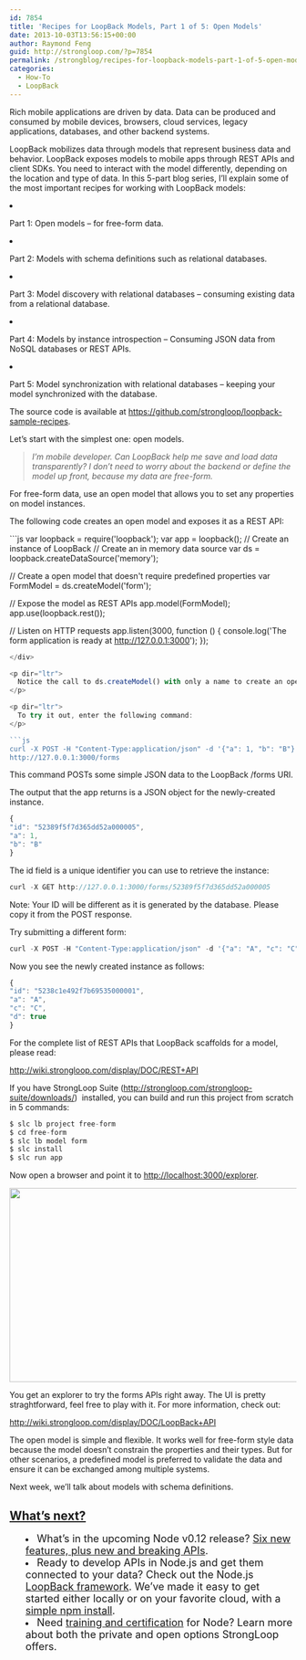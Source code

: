 ```yaml
---
id: 7854
title: 'Recipes for LoopBack Models, Part 1 of 5: Open Models'
date: 2013-10-03T13:56:15+00:00
author: Raymond Feng
guid: http://strongloop.com/?p=7854
permalink: /strongblog/recipes-for-loopback-models-part-1-of-5-open-models/
categories:
  - How-To
  - LoopBack
---
```

<p dir="ltr">
  Rich mobile applications are driven by data. Data can be produced and consumed by mobile devices, browsers, cloud services, legacy applications, databases, and other backend systems.
</p>

<p dir="ltr">
  LoopBack mobilizes data through models that represent business data and behavior. LoopBack exposes models to mobile apps through REST APIs and client SDKs. You need to interact with the model differently, depending on the location and type of data. In this 5-part blog series, I&#8217;ll explain some of the most important recipes for working with LoopBack models:
</p>

<li dir="ltr">
  <p dir="ltr">
    Part 1: Open models &#8211; for free-form data.
  </p>
</li>

<li dir="ltr">
  <p dir="ltr">
    Part 2: Models with schema definitions such as relational databases.
  </p>
</li>

<li dir="ltr">
  <p dir="ltr">
    Part 3: Model discovery with relational databases &#8211; consuming existing data from a relational database.
  </p>
</li>

<li dir="ltr">
  <p dir="ltr">
    Part 4: Models by instance introspection &#8211; Consuming JSON data from NoSQL databases or REST APIs.
  </p>
</li>

<li dir="ltr">
  <p dir="ltr">
    Part 5: Model synchronization with relational databases &#8211; keeping your model synchronized with the database.
  </p>
</li>

<p dir="ltr">
  The source code is available at <a href="https://github.com/strongloop/loopback-sample-recipes">https://github.com/strongloop/loopback-sample-recipes</a>.
</p>

<p dir="ltr">
  Let&#8217;s start with the simplest one: open models.
</p>

> <p dir="ltr">
>   <em>I&#8217;m mobile developer. Can LoopBack help me save and load data transparently? I don&#8217;t need to worry about the backend or define the model up front, because my data are free-form.</em>
> </p>

<p dir="ltr">
  For free-form data, use an open model that allows you to set any properties on model instances.
</p>

<p dir="ltr">
  The following code creates an open model and exposes it as a REST API:
</p>

<div>
  ```js
var loopback = require('loopback');
var app = loopback(); // Create an instance of LoopBack
// Create an in memory data source
var ds = loopback.createDataSource('memory');

// Create a open model that doesn't require predefined properties
var FormModel = ds.createModel('form');

// Expose the model as REST APIs
app.model(FormModel);
app.use(loopback.rest());

// Listen on HTTP requests
app.listen(3000, function () {
    console.log('The form application is ready at http://127.0.0.1:3000');
});
```js
</div>

<p dir="ltr">
  Notice the call to ds.createModel() with only a name to create an open model.
</p>

<p dir="ltr">
  To try it out, enter the following command:
</p>

```js
curl -X POST -H "Content-Type:application/json" -d '{"a": 1, "b": "B"}' \
http://127.0.0.1:3000/forms
```

<p dir="ltr">
  This command POSTs some simple JSON data to the LoopBack /forms URI.
</p>

<p dir="ltr">
  The output that the app returns is a JSON object for the newly-created instance.
</p>

```js
{
"id": "52389f5f7d365dd52a000005",
"a": 1,
"b": "B"
}
```

<p dir="ltr">
  The id field is a unique identifier you can use to retrieve the instance:
</p>

```js
curl -X GET http://127.0.0.1:3000/forms/52389f5f7d365dd52a000005
```

<p dir="ltr">
  Note: Your ID will be different as it is generated by the database. Please copy it from the POST response.
</p>

<p dir="ltr">
  Try submitting a different form:
</p>

```js
curl -X POST -H "Content-Type:application/json" -d '{"a": "A", "c": "C", "d": true}' http://localhost:3000/forms
```

<p dir="ltr">
  Now you see the newly created instance as follows:
</p>

```js
{
"id": "5238c1e492f7b69535000001",
"a": "A",
"c": "C",
"d": true
}
```

<p dir="ltr">
  For the complete list of REST APIs that LoopBack scaffolds for a model, please read:
</p>

<p dir="ltr">
  <a href="http://wiki.strongloop.com/display/DOC/REST+API">http://wiki.strongloop.com/display/DOC/REST+API</a>
</p>

<p dir="ltr">
  If you have StrongLoop Suite (<a href="http://strongloop.com/strongloop-suite/downloads/">http://strongloop.com/strongloop-suite/downloads/</a>)  installed, you can build and run this project from scratch in 5 commands:
</p>

```js
$ slc lb project free-form
$ cd free-form
$ slc lb model form
$ slc install
$ slc run app
```

<p dir="ltr">
  Now open a browser and point it to <a href="http://localhost:3000/explorer">http://localhost:3000/explorer</a>.
</p>

<img alt="" src="https://lh3.googleusercontent.com/DubpOEv_B6ZCmss9RbjtEgTujDu3B2YVgkp9Y_xJJZNfPZdSzwWLHaT4M71yVjqBSQakXoekzcjqDUOcdkuLeG80U3Cc2F2t7bUEOimJYVKWS3NjCn9bVZEY" width="624px;" height="340px;" />

<p dir="ltr">
  You get an explorer to try the forms APIs right away. The UI is pretty straghtforward, feel free to play with it. For more information, check out:
</p>

<p dir="ltr">
  <a href="http://wiki.strongloop.com/display/DOC/LoopBack+API">http://wiki.strongloop.com/display/DOC/LoopBack+API</a>
</p>

<p dir="ltr">
  The open model is simple and flexible. It works well for free-form style data because the model doesn&#8217;t constrain the properties and their types. But for other scenarios, a predefined model is preferred to validate the data and ensure it can be exchanged among multiple systems.
</p>

Next week, we’ll talk about models with schema definitions.

## **[What’s next?](http://strongloop.com/get-started/)**

<li style="margin-left: 2em;">
  <span style="font-size: 18px;">What’s in the upcoming Node v0.12 release? <a href="http://strongloop.com/node-js/whats-new-in-node-js-v0-12/">Six new features, plus new and breaking APIs</a>.</span>
</li>
<li style="margin-left: 2em;">
  <span style="font-size: 18px;">Ready to develop APIs in Node.js and get them connected to your data? Check out the Node.js <a href="http://strongloop.com/node-js/loopback/">LoopBack framework</a>. We’ve made it easy to get started either locally or on your favorite cloud, with a <a href="http://strongloop.com/get-started/">simple npm install</a>.</span>
</li>
<li style="margin-left: 2em;">
  <span style="font-size: 18px;">Need <a href="http://strongloop.com/node-js-support/expertise/"]]>training and certification</a> for Node? Learn more about both the private and open options StrongLoop offers.</span>
</li>